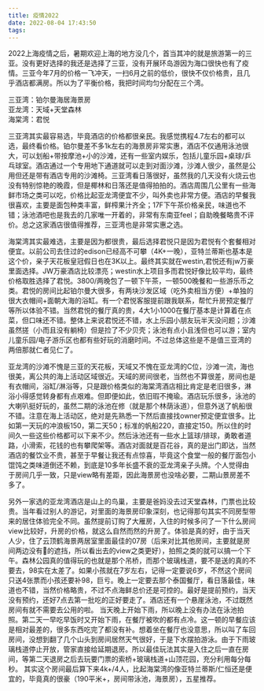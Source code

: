 ```yaml
---
title: 疫情2022
date: 2022-08-04 17:43:50
tags:
---
```



2022上海疫情之后，暑期欢迎上海的地方没几个，首当其冲的就是旅游第一的三亚。没有更好选择的我还是选择了三亚，没有开展环岛游因为海口很快也有了疫情。三亚今年7月的价格一飞冲天，一扫6月之前的低价，很快不仅价格贵，且几乎酒店都满房。所以为了平衡价格，我把时间均匀分配在三个湾。
  
三亚湾：铂尔曼海居海景房  
亚龙湾：天域+天堂森林  
海棠湾：君悦  

三亚湾其实最容易选，毕竟酒店的价格都很亲民。我感觉携程4.7左右的都可以选，最终看价格。铂尔曼差不多1k左右的海景房非常实惠，酒店不仅通用泳池很大，可以划船+带按摩池+小的沙滩，还有一些室内娱乐，包括儿童乐园+桌球/乒乓球室。酒店通过一个专用地下通道就可以走到对面沙滩，沙滩人很少，虽然是公用但还是带有酒店专用的沙滩椅。三亚湾看日落很好，虽然我的几天没有火烧云也没有特别惊艳的晚霞，但是椰林和日落还是值得拍拍的。酒店周围几公里有一些海鲜市场之类可以吃，价格比起亚龙湾便宜不少，叫外卖也非常方便。酒店的早餐我很喜欢，主要是面包种类丰富，鲜榨果汁齐全；17F下午茶价格亲民，味道也不错；泳池酒吧也是我去的几家唯一开着的，非常有东南亚feel；自助晚餐略贵不评价。总之这家酒店很值得推荐，三亚湾也是非常实惠之选。

海棠湾其实最难选，主要是因为都很贵，最后选择君悦只是因为君悦有个套餐相对便宜。以前公司去住过的edison已经高不可攀（4K+一晚），亚特兰蒂斯也基本是这个价，亲子天花板皇冠假日也在3K以上。最终其实就在westin,君悦还有jw万豪里面选择。JW万豪酒店比较漂亮；westin水上项目多而君悦好像比较平均，最终价格取胜选择了君悦。3800/两晚包了一顿下午茶，一顿500晚餐和一些游乐币之类。君悦的房间比起铂尔曼大很多，有两块沙发区域（吃外卖相当方便）+单独的很大衣帽间+面朝大海的浴缸。有一个君悦客服提前跟我联系，帮忙升房预定餐厅等所以体验不错。当然君悦的餐厅真的贵，4大1小1000在餐厅基本是计算着在点菜，但口味还不错。整体上来说君悦还不错，水上乐园小朋友玩半天没问题；沙滩虽然搓（小而且没有躺椅）但是捡了不少贝壳；泳池有点小且浅但也可以游；室内儿童乐园/电子游乐区也都有些好玩的消磨时间。不过总体这些是不是值三亚湾的两倍那就仁者见仁了。

亚龙湾的沙滩不愧是三亚的天花板，天域又不愧在亚龙湾的C位，沙滩一流，海也很美，离公共的海上活动区域很近。天域的房间很老，当然也不算很差，房间也是有衣帽间，浴缸/淋浴等，只是跟价格类似的海棠湾酒店相比肯定是老旧很多，淋浴小得感觉转身都有点艰难。但即便如此，依旧瑕不掩瑜。酒店玩乐很多，泳池的大喇叭挺好玩的，虽然二期的泳池在修（就是那个林荫泳道），但意外送了帆船很不错。注意在海上活动区，绝对是先熟悉一下然后直接找owner预定便宜很多。比如第一天玩的冲浪板150，第二天50；标准的帆船220，直接定150。所以住的时间久一些这些价格都可以下来不少。然后泳池还有一些水上篮球/排球，勇敢者道路，小滑索，花钱的也有攀爬架等。酒店对面就是百花谷，真的是出门即达，当然酒店的餐饮业不贵，甚至于早餐让我还有点惊喜，毕竟这个食堂一般的餐厅面包小馄饨之类味道倒还不赖，到底是10多年长盛不衰的亚龙湾亲子头牌。个人觉得由于房间几乎一致，只是view略有差距，因此海景房也没啥必要，二期山景房差不多了。

另外一家选的亚龙湾酒店是山上的鸟巢，主要是爸妈没去过天堂森林，门票也比较贵。当年看过别人的游记，对里面的海景房印象深刻，也记得那句其实不同房型带来的居住体验完全不同。虽然提前订购了大雁房，入住的时候多问了一下什么房间view比较好，升房的价格，就这么自然而然的升房了。体验是真的好，由于当天人少，住了云顶鹤海景两居室里面最佳的07房（后来对比其他房间，主要就是房间两边没有🌲的遮挡，所以看出去的view之类更好），拍照之类的就可以搞一个下午。森林公园真的值得玩的也就是那个吊桥，而那个玻璃栈道，要不是送的真的不要去，98实在太差了。如果小孩就在7岁左右，记得一定要说6岁，不然这个房间只送4张票而小孩还要补98，巨亏。晚上一定要去那个泰国餐厅，看日落最佳，味道也不错，当然价格略贵，不过不点海鲜总价还是可控的。最好是提前预约，当天没有预约，还好7点去第一批吃的正好要走了。酒店还有一个悬崖泳池，不过既然房间有就不需要去公用的啦。
当天晚上开始下雨，所以晚上没有办法在泳池拍照。第二天一早吃早饭时又开始下雨，在餐厅被吹的都有点冷。这一顿的早餐应该是相对最差的，很多东西吃完了都没有补。想着坐在餐厅也没意思，所以叫了车回房间，没想到翻了几个山头到房间居然天气很好，于是下水摆拍游泳。由于下雨玻璃栈道停止开放，管家直接给延期退房。所以最佳玩法其实是入住之后一直在房间，等第二天退房之后去玩要门票的索桥+玻璃栈道+山顶花园，充分利用每分每秒。
其实这个房间最后算下来4k+/4人，比起海棠湾的像亚特兰蒂斯/仁恒还是便宜的，毕竟真的很豪（190平米+，房间带泳池，海景房），五星推荐。




